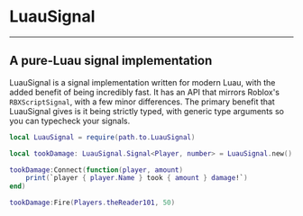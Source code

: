 # LuauSignal

---

## A pure-Luau signal implementation

LuauSignal is a signal implementation written for modern Luau, with the added benefit of being incredibly fast. It has an API that mirrors Roblox's `RBXScriptSignal`, with a few minor differences. The primary benefit that LuauSignal gives is it being strictly typed, with generic type arguments so you can typecheck your signals.

```lua
local LuauSignal = require(path.to.LuauSignal)

local tookDamage: LuauSignal.Signal<Player, number> = LuauSignal.new()

tookDamage:Connect(function(player, amount)
	print(`player { player.Name } took { amount } damage!`)
end)

tookDamage:Fire(Players.theReader101, 50)
```
